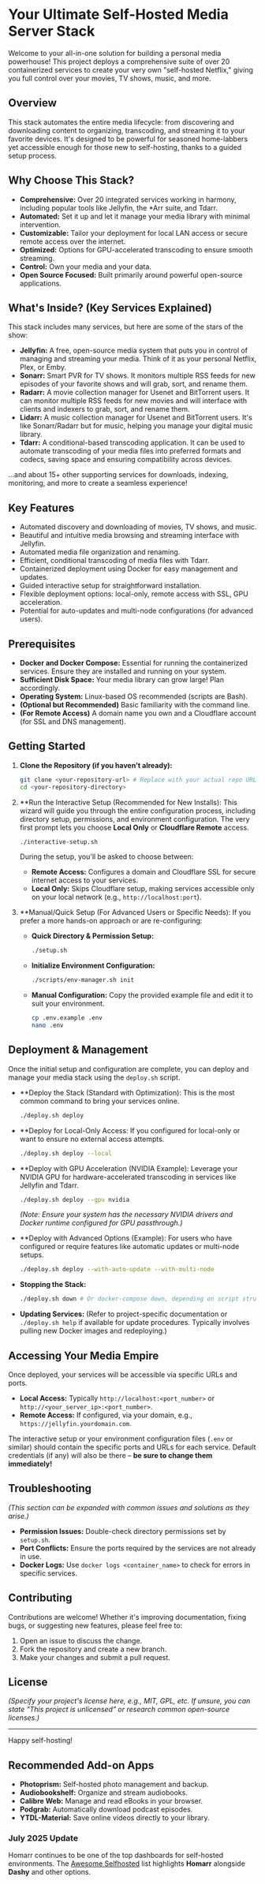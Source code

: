 # Your Ultimate Self-Hosted Media Server Stack

Welcome to your all-in-one solution for building a personal media powerhouse! This project deploys a comprehensive suite of over 20 containerized services to create your very own "self-hosted Netflix," giving you full control over your movies, TV shows, music, and more.

## Overview

This stack automates the entire media lifecycle: from discovering and downloading content to organizing, transcoding, and streaming it to your favorite devices. It's designed to be powerful for seasoned home-labbers yet accessible enough for those new to self-hosting, thanks to a guided setup process.

## Why Choose This Stack?

*   **Comprehensive:** Over 20 integrated services working in harmony, including popular tools like Jellyfin, the *Arr suite, and Tdarr.
*   **Automated:** Set it up and let it manage your media library with minimal intervention.
*   **Customizable:** Tailor your deployment for local LAN access or secure remote access over the internet.
*   **Optimized:** Options for GPU-accelerated transcoding to ensure smooth streaming.
*   **Control:** Own your media and your data.
*   **Open Source Focused:** Built primarily around powerful open-source applications.

## What's Inside? (Key Services Explained)

This stack includes many services, but here are some of the stars of the show:

*   **Jellyfin:** A free, open-source media system that puts you in control of managing and streaming your media. Think of it as your personal Netflix, Plex, or Emby.
*   **Sonarr:** Smart PVR for TV shows. It monitors multiple RSS feeds for new episodes of your favorite shows and will grab, sort, and rename them.
*   **Radarr:** A movie collection manager for Usenet and BitTorrent users. It can monitor multiple RSS feeds for new movies and will interface with clients and indexers to grab, sort, and rename them.
*   **Lidarr:** A music collection manager for Usenet and BitTorrent users. It's like Sonarr/Radarr but for music, helping you manage your digital music library.
*   **Tdarr:** A conditional-based transcoding application. It can be used to automate transcoding of your media files into preferred formats and codecs, saving space and ensuring compatibility across devices.

...and about 15+ other supporting services for downloads, indexing, monitoring, and more to create a seamless experience!

## Key Features

*   Automated discovery and downloading of movies, TV shows, and music.
*   Beautiful and intuitive media browsing and streaming interface with Jellyfin.
*   Automated media file organization and renaming.
*   Efficient, conditional transcoding of media files with Tdarr.
*   Containerized deployment using Docker for easy management and updates.
*   Guided interactive setup for straightforward installation.
*   Flexible deployment options: local-only, remote access with SSL, GPU acceleration.
*   Potential for auto-updates and multi-node configurations (for advanced users).

## Prerequisites

*   **Docker and Docker Compose:** Essential for running the containerized services. Ensure they are installed and running on your system.
*   **Sufficient Disk Space:** Your media library can grow large! Plan accordingly.
*   **Operating System:** Linux-based OS recommended (scripts are Bash).
*   **(Optional but Recommended)** Basic familiarity with the command line.
*   **(For Remote Access)** A domain name you own and a Cloudflare account (for SSL and DNS management).

## Getting Started

1.  **Clone the Repository (if you haven't already):**
    ```bash
    git clone <your-repository-url> # Replace with your actual repo URL
    cd <your-repository-directory>
    ```

2.  **Run the Interactive Setup (Recommended for New Installs):
    This wizard will guide you through the entire configuration process, including directory setup, permissions, and environment configuration. The very first prompt lets you choose **Local Only** or **Cloudflare Remote** access.
    ```bash
    ./interactive-setup.sh
    ```
    During the setup, you'll be asked to choose between:
    *   **Remote Access:** Configures a domain and Cloudflare SSL for secure internet access to your services.
    *   **Local Only:** Skips Cloudflare setup, making services accessible only on your local network (e.g., `http://localhost:port`).

3.  **Manual/Quick Setup (For Advanced Users or Specific Needs):
    If you prefer a more hands-on approach or are re-configuring:
    *   **Quick Directory & Permission Setup:**
        ```bash
        ./setup.sh
        ```
    *   **Initialize Environment Configuration:**
        ```bash
        ./scripts/env-manager.sh init
        ```
    *   **Manual Configuration:**
        Copy the provided example file and edit it to suit your environment.
        ```bash
        cp .env.example .env
        nano .env
        ```

## Deployment & Management

Once the initial setup and configuration are complete, you can deploy and manage your media stack using the `deploy.sh` script.

*   **Deploy the Stack (Standard with Optimization):
    This is the most common command to bring your services online.
    ```bash
    ./deploy.sh deploy
    ```

*   **Deploy for Local-Only Access:
    If you configured for local-only or want to ensure no external access attempts.
    ```bash
    ./deploy.sh deploy --local
    ```

*   **Deploy with GPU Acceleration (NVIDIA Example):
    Leverage your NVIDIA GPU for hardware-accelerated transcoding in services like Jellyfin and Tdarr.
    ```bash
    ./deploy.sh deploy --gpu nvidia
    ```
    *(Note: Ensure your system has the necessary NVIDIA drivers and Docker runtime configured for GPU passthrough.)*

*   **Deploy with Advanced Options (Example):
    For users who have configured or require features like automatic updates or multi-node setups.
    ```bash
    ./deploy.sh deploy --with-auto-update --with-multi-node
    ```

*   **Stopping the Stack:**
    ```bash
    ./deploy.sh down # Or docker-compose down, depending on script structure
    ```

*   **Updating Services:**
    (Refer to project-specific documentation or `./deploy.sh help` if available for update procedures. Typically involves pulling new Docker images and redeploying.)

## Accessing Your Media Empire

Once deployed, your services will be accessible via specific URLs and ports. 

*   **Local Access:** Typically `http://localhost:<port_number>` or `http://<your_server_ip>:<port_number>`.
*   **Remote Access:** If configured, via your domain, e.g., `https://jellyfin.yourdomain.com`.

The interactive setup or your environment configuration files (`.env` or similar) should contain the specific ports and URLs for each service. Default credentials (if any) will also be there – **be sure to change them immediately!**

## Troubleshooting

*(This section can be expanded with common issues and solutions as they arise.)*

*   **Permission Issues:** Double-check directory permissions set by `setup.sh`.
*   **Port Conflicts:** Ensure the ports required by the services are not already in use.
*   **Docker Logs:** Use `docker logs <container_name>` to check for errors in specific services.

## Contributing

Contributions are welcome! Whether it's improving documentation, fixing bugs, or suggesting new features, please feel free to:

1.  Open an issue to discuss the change.
2.  Fork the repository and create a new branch.
3.  Make your changes and submit a pull request.

## License

*(Specify your project's license here, e.g., MIT, GPL, etc. If unsure, you can state "This project is unlicensed" or research common open-source licenses.)*

---

Happy self-hosting!

## Recommended Add-on Apps

- **Photoprism:** Self-hosted photo management and backup.
- **Audiobookshelf:** Organize and stream audiobooks.
- **Calibre Web:** Manage and read eBooks in your browser.
- **Podgrab:** Automatically download podcast episodes.
- **YTDL-Material:** Save online videos directly to your library.

### July 2025 Update
Homarr continues to be one of the top dashboards for self-hosted environments. The [Awesome Selfhosted](https://awesome-selfhosted.net) list highlights **Homarr** alongside **Dashy** and other options.
